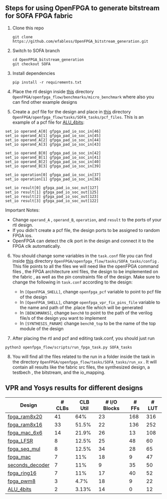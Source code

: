 Steps for using OpenFPGA to generate bitstream for SOFA FPGA fabric 
--------------------------------------------------------------------

1. Clone this repo
   ```
   git clone https://github.com/efabless/OpenFPGA_bitstream_generation.git
   ```
  
2. Switch to SOFA branch
   ```
   cd OpenFPGA_bitstream_generation
   git checkout SOFA
   ```
3. Install dependencies
   ```
   pip install -r requirements.txt
   ```
5. Place the rtl design inside [this](https://github.com/efabless/OpenFPGA_bitstream_generation/tree/SOFA/openfpga_flow/benchmarks/micro_benchmark) directory ```OpenFPGA/openfpga_flow/benchmarks/micro_benchmark``` where also you can find other example designs
6. Create a .pcf file for the design and place in [this](https://github.com/efabless/OpenFPGA_bitstream_generation/tree/SOFA/openfpga_flow/tasks/SOFA_tasks/pcf_files) directory ```OpenFPGA/openfpga_flow/tasks/SOFA_tasks/pcf_files```. This is an example of a pcf file for [ALU_4bits](https://github.com/efabless/OpenFPGA_bitstream_generation/blob/SOFA/openfpga_flow/benchmarks/micro_benchmark/ALU_4bits.v):
```
set_io operand_A[0] gfpga_pad_io_soc_in[46]
set_io operand_A[1] gfpga_pad_io_soc_in[45]
set_io operand_A[2] gfpga_pad_io_soc_in[44]
set_io operand_A[3] gfpga_pad_io_soc_in[43]

set_io operand_B[0] gfpga_pad_io_soc_in[42]
set_io operand_B[1] gfpga_pad_io_soc_in[41]
set_io operand_B[2] gfpga_pad_io_soc_in[40]
set_io operand_B[3] gfpga_pad_io_soc_in[39]

set_io operation[0] gfpga_pad_io_soc_in[37]
set_io operation[1] gfpga_pad_io_soc_in[36]

set_io result[0] gfpga_pad_io_soc_out[127]
set_io result[1] gfpga_pad_io_soc_out[125]
set_io result[2] gfpga_pad_io_soc_out[123]
set_io result[3] gfpga_pad_io_soc_out[122]
```
Important Notes: 
* Change ``operand_A`` , ``operand_B``, ``operation``, and ``result`` to the ports of your rtl design.  
* If you didn't create a pcf file, the design ports to be assigned to random FPGA ios. 
* OpenFPGA can detect the clk port in the design and connect it to the FPGA clk automatically.
       
6. You should change some variables in the ``task.conf`` file you can find inside [this](https://github.com/efabless/OpenFPGA_bitstream_generation/tree/SOFA/openfpga_flow/tasks/SOFA_tasks/config) directory ``OpenFPGA/openfpga_flow/tasks/SOFA_tasks/config`` . This file points to all the files we will need like the openFPGA command files , the FPGA architecture xml files, the design to be implemented on the fabric , as well as the pin constraints file of the design. 
Make sure to change the following in ``task.conf`` according to the design:
    - In ``[OpenFPGA_SHELL]``, change ``openfpga_pcf`` variable to point to pcf file of the design 
    - In ``[OpenFPGA_SHELL]``, change ``openfpga_vpr_fix_pins_file`` variable to the name and path of the .place file which will be generated
    - In ``[BENCHMARKS]``, change ``bench0`` to point to the path of the verilog file/s of the design you want to implement 
    - In ``[SYNTHESIS_PARAM]`` change ``bench0_top`` to be the name of the top module of the design 

7. After placing the rtl and pcf and editing task.conf, you should just run 
```
python3 openfpga_flow/scripts/run_fpga_task.py SOFA_tasks
```
8. You will find all the files related to the run in a folder inside the task in the directory ``OpenFPGA/openfpga_flow/tasks/SOFA_tasks/run_xx`` . It will contain all results like the fabric src files, the synthesized design, a testbech , the bitstream, and the io_mapping.

## VPR and Yosys results for different designs   

|   Design        | # CLBs  | CLB Util |# I/O Blocks | # FFs | # LUT |
| --------------- | ----------- |-------- |--------- |-------|----------|
| [fpga_ram8x20](https://github.com/efabless/OpenFPGA_bitstream_generation/blob/SOFA/openfpga_flow/benchmarks/micro_benchmark/fpga_ram8x20.v)    | 41          |64%| 23        | 168 | 316 |
| [fpga_ram8x16](https://github.com/efabless/OpenFPGA_bitstream_generation/blob/SOFA/openfpga_flow/benchmarks/micro_benchmark/fpga_ram8x16.v)    | 33          | 51.5%|22        | 136 | 252 |
| [fpga_mac_6x6](https://github.com/efabless/OpenFPGA_bitstream_generation/blob/SOFA/openfpga_flow/benchmarks/micro_benchmark/fpga_mac_6x6.v)    | 14          | 21.9%|26        | 13 | 108 |
| [fpga_LFSR](https://github.com/efabless/OpenFPGA_bitstream_generation/blob/SOFA/openfpga_flow/benchmarks/micro_benchmark/fpga_LFSR.v)       | 8           | 12.5%|25        | 48 | 60 |
| [fpga_seq_mul](https://github.com/efabless/OpenFPGA_bitstream_generation/blob/SOFA/openfpga_flow/benchmarks/micro_benchmark/fpga_seq_mul.v)    | 8           |12.5%| 34        | 28 | 65 |
| [fpga_mac](https://github.com/efabless/OpenFPGA_bitstream_generation/blob/SOFA/openfpga_flow/benchmarks/micro_benchmark/fpga_mac.v)        | 7           | 11%| 18        | 9 | 47 |
| [seconds_decoder](https://github.com/efabless/OpenFPGA_bitstream_generation/blob/SOFA/openfpga_flow/benchmarks/micro_benchmark/seconds_decoder.v) | 7           |11%| 9         | 35 | 50 |
| [fpga_ring16](https://github.com/efabless/OpenFPGA_bitstream_generation/blob/SOFA/openfpga_flow/benchmarks/micro_benchmark/fpga_ring16.v)     | 7           |11%| 17        | 40 | 52 |
| [fpga_pwm8](https://github.com/efabless/OpenFPGA_bitstream_generation/blob/SOFA/openfpga_flow/benchmarks/micro_benchmark/fpga_pwm8.v)       | 3           |4.7%| 18        | 9 | 22 |
| [ALU_4bits](https://github.com/efabless/OpenFPGA_bitstream_generation/blob/SOFA/openfpga_flow/benchmarks/micro_benchmark/ALU_4bits.v)       | 2           |3.13%| 14        | 0 | 12 |

